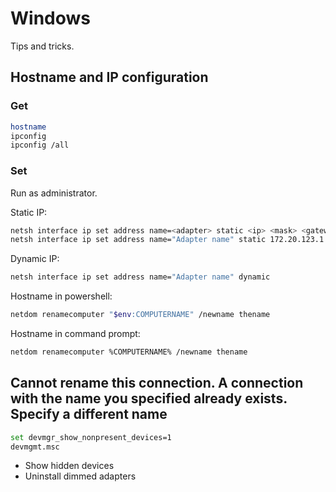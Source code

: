 # Windows

Tips and tricks.

## Hostname and IP configuration

### Get

```sh
hostname
ipconfig
ipconfig /all
```

### Set

Run as administrator.

Static IP:

```sh
netsh interface ip set address name=<adapter> static <ip> <mask> <gateway>
netsh interface ip set address name="Adapter name" static 172.20.123.1 255.255.255.0 172.20.123.254
```

Dynamic IP:

```sh
netsh interface ip set address name="Adapter name" dynamic
```

Hostname in powershell:

```sh
netdom renamecomputer "$env:COMPUTERNAME" /newname thename
```

Hostname in command prompt:

```sh
netdom renamecomputer %COMPUTERNAME% /newname thename
```

## Cannot rename this connection. A connection with the name you specified already exists. Specify a different name

```sh
set devmgr_show_nonpresent_devices=1
devmgmt.msc
```

- Show hidden devices
- Uninstall dimmed adapters

